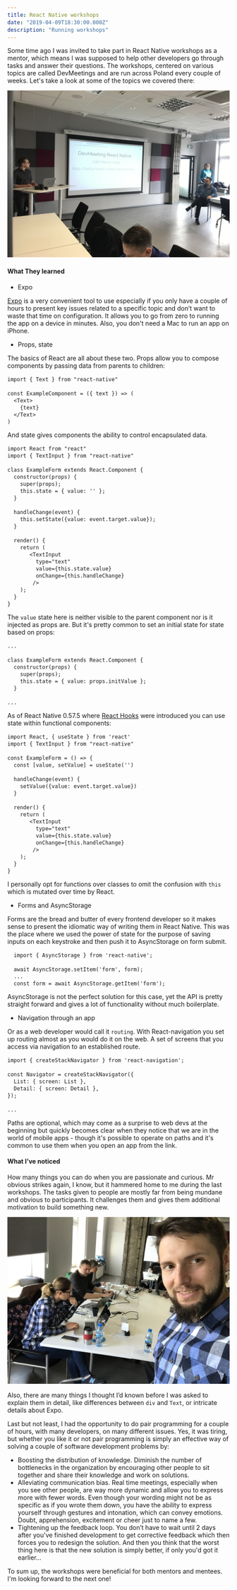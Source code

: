 ```yaml
---
title: React Native workshops
date: "2019-04-09T18:30:00.000Z"
description: "Running workshops"
---
```


Some time ago I was invited to take part in React Native workshops as a mentor, 
which means I was supposed to help other developers go through tasks and answer their questions. 
The workshops, centered on various topics are called DevMeetings and are run across Poland every couple of weeks. 
Let's take a look at some of the topics we covered there:

![](./workshops1.jpeg)

#### What They learned 

* Expo

[Expo](https://www.expo.io) is a very convenient tool to use especially if you only have a
couple of hours to present key issues related to a specific topic and 
don’t want to waste that time on configuration. It allows you to go from zero to
running the app on a device in minutes. Also, you don't need a Mac to run an app on iPhone.

* Props, state

The basics of React are all about these two. Props allow you to compose components
by passing data from parents to children:

```jsx{}
import { Text } from "react-native"

const ExampleComponent = ({ text }) => (
  <Text>
    {text}
  </Text>
)
```
And state gives components the ability to control encapsulated data.

```jsx{11}
import React from "react"
import { TextInput } from "react-native"

class ExampleForm extends React.Component {
  constructor(props) {
    super(props);
    this.state = { value: '' };
  }

  handleChange(event) {
    this.setState({value: event.target.value});
  }

  render() {
    return (
       <TextInput 
         type="text" 
         value={this.state.value} 
         onChange={this.handleChange} 
        />
    );
  }
}
```
The `value` state here is neither visible to the parent component nor is it injected as props are. But it's pretty common 
to set an initial state for state based on props:


```jsx{6}
...

class ExampleForm extends React.Component {
  constructor(props) {
    super(props);
    this.state = { value: props.initValue };
  }
  
...
```

As of React Native 0.57.5 where [React Hooks](https://reactjs.org/docs/hooks-intro.html) were introduced you can use state 
within functional components:

```jsx{5}
import React, { useState } from 'react'
import { TextInput } from "react-native"

const ExampleForm = () => {
  const [value, setValue] = useState('')

  handleChange(event) {
    setValue({value: event.target.value})
  }

  render() {
    return (
       <TextInput 
         type="text" 
         value={this.state.value} 
         onChange={this.handleChange} 
        />
    );
  }
}
```

I personally opt for functions over classes to omit the confusion with `this` which is mutated over time by React.


* Forms and AsyncStorage

Forms are the bread and butter of every frontend developer so it makes sense to
present the idiomatic way of writing them in React Native. This was the place
where we used the power of state for the purpose of saving inputs on each
keystroke and then push it to AsyncStorage on form submit.


```jsx{}
  import { AsyncStorage } from 'react-native';

  await AsyncStorage.setItem('form', form);
  ...
  const form = await AsyncStorage.getItem('form');
```

AsyncStorage is not the perfect solution for this case, yet the API is pretty
straight forward and gives a lot of functionality without much boilerplate.

* Navigation through an app

Or as a web developer would call it `routing`. With React-navigation you set up routing almost as you would do it on the web. 
A set of screens that you access via navigation to an established route. 

```jsx{}
import { createStackNavigator } from 'react-navigation';

const Navigator = createStackNavigator({
  List: { screen: List },
  Detail: { screen: Detail },
});

...
```

Paths are optional, which may come as a surprise to web devs 
at the beginning but quickly becomes clear when they notice that we are in the world of mobile apps - though it's possible to operate on paths and it's common to use them when you open an app from the link.
 
#### What I’ve noticed

How many things you can do when you are passionate and curious. Mr obvious
strikes again, I know, but it hammered home to me during the last workshops. The
tasks given to people are mostly far from being mundane and obvious to
participants. It challenges them and gives them additional motivation to build something new.

![](./workshops2.jpeg)

Also, there are many things I thought I’d known before I was asked to explain
them in detail, like differences between `div` and `Text`, or
intricate details about Expo.

Last but not least, I had the opportunity to do pair programming for a couple of hours, with many developers,
 on many different issues. Yes, it was tiring, but whether you like it or not pair programming is simply an effective way of
solving a couple of software development problems by: 

* Boosting the distribution of knowledge. Diminish the number of bottlenecks in the
organization by encouraging other people to sit together and share their knowledge
and work on solutions.
* Alleviating communication bias. Real time meetings, especially when you see other
people, are way more dynamic and allow you to express more with fewer words. Even
though your wording might not be as specific as if you wrote them down, you have the 
ability to express yourself through gestures and intonation, which can convey emotions.
Doubt, apprehension, excitement or cheer just to name a few. 
* Tightening up the feedback loop. You don’t have to wait until 2 days after you've finished development
to get corrective feedback which then forces you to redesign the solution. And
then you think that the worst thing here is that the new solution is simply
better, if only you'd got it earlier… 

To sum up, the workshops were beneficial for both mentors and mentees. I'm looking forward to the next one!

